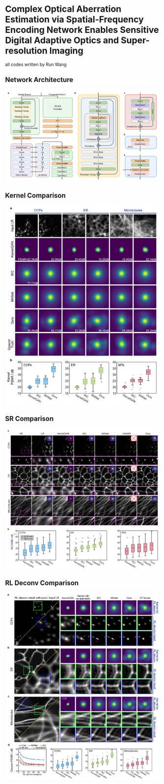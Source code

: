 # Complex Optical Aberration Estimation via Spatial-Frequency Encoding Network Enables Sensitive Digital Adaptive Optics and Super-resolution Imaging

all codes written by Run Wang

## Network Architecture

![](./figures/Network%20Architecture.png "Network Architecture")

## Kernel Comparison

![](./figures/Kernel%20Comparison.png "Kernel Comparison")

## SR Comparison

![](./figures/SR%20Comparison.png "SR Comparison")

## RL Deconv Comparison

![](./figures/RL%20Deconv%20Comparison.png "RL Deconv Comparison")
